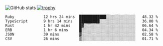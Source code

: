 ![GitHub stats](https://github-readme-stats.vercel.app/api?username=ksk001100&show_icons=true&theme=tokyonight)
[![trophy](https://github-profile-trophy.vercel.app/?username=ksk001100&theme=onedark)](https://github.com/ryo-ma/github-profile-trophy)

<!--START_SECTION:waka-->

```text
Ruby             12 hrs 24 mins  ████████████░░░░░░░░░░░░░   48.32 %
TypeScript       9 hrs 14 mins   █████████░░░░░░░░░░░░░░░░   36.00 %
Rust             1 hr 42 mins    █▓░░░░░░░░░░░░░░░░░░░░░░░   06.64 %
ERB              1 hr 6 mins     █░░░░░░░░░░░░░░░░░░░░░░░░   04.34 %
JSON             39 mins         ▓░░░░░░░░░░░░░░░░░░░░░░░░   02.58 %
CSV              26 mins         ▒░░░░░░░░░░░░░░░░░░░░░░░░   01.71 %
```

<!--END_SECTION:waka-->
